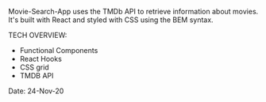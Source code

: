Movie-Search-App uses the TMDb API to retrieve information about movies. It's built with React and styled with CSS using the BEM syntax.

TECH OVERVIEW:

- Functional Components
- React Hooks
- CSS grid
- TMDB API



Date: 24-Nov-20